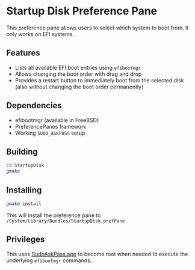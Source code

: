 # Startup Disk Preference Pane

This preference pane allows users to select which system to boot from. It only works on EFI systems.

## Features

- Lists all available EFI boot entries using `efibootmgr`
- Allows changing the boot order with drag and drop
- Provides a restart button to immediately boot from the selected disk (also without changing the boot order permanently)

## Dependencies

- efibootmgr (available in FreeBSD)
- PreferencePanes framework
- Working `SUDO_ASKPASS` setup

## Building

```sh
cd StartupDisk
gmake
```

## Installing

```sh
gmake install
```

This will install the preference pane to `/System/Library/Bundles/StartupDisk.prefPane`

## Privileges

This uses [SudoAskPass.app](https://github.com/probonopd/sudoaskpass) to become root when needed to execute the underlying `efibootmgr` commands.

